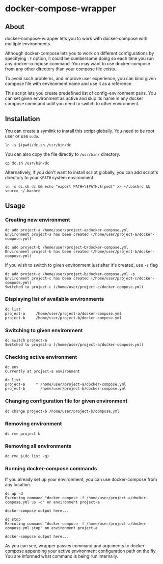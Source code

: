 # docker-compose-wrapper

## About

docker-compose-wrapper lets you to work with docker-compose with multiple environments.

Although docker-compose lets you to work on different configurations by specifying ```-f``` option, it could be cumbersome doing so each time you run any docker-compose command. You may want to use docker-compose from any other directory than your compose file exists.

To avoid such problems, and improve user experience, you can bind given compose file with environment name and use it as a reference.

This script lets you create predefined list of config-environment pairs. You can set given environment as active and skip its name in any docker compose command until you need to switch to other environment.

## Installation

You can create a symlink to install this script globally. You need to be root user or use ```sudo```.

```ln -s $(pwd)/dc.sh /usr/bin/dc```

You can also copy the file directly to ```/usr/bin/``` directory.

```cp dc.sh /usr/bin/dc```

Alternatively, if you don't want to install script globally, you can add script's directory to your ```$PATH``` system environment.

```ln -s dc.sh dc && echo "export PATH=\$PATH:$(pwd)" >> ~/.bashrc && source ~/.bashrc```

## Usage

### Creating new environment

```
dc add project-a /home/user/project-a/docker-compose.yml
Environment project-a has been created (/home/user/project-a/docker-compose.yml)
```

```
dc add project-b /home/user/project-b/docker-compose.yml
Environment project-b has been created (/home/user/project-b/docker-compose.yml)
```

If you wish to switch to given environment just after it's created, use ```-s``` flag

```
dc add project-c /home/user/project-b/docker-compose.yml -s
Environment project-c has been created (/home/user/project-c/docker-compose.yml)
Switched to project-c (/home/user/project-c/docker-compose.yml)
```

### Displaying list of available environments

```
dc list
project-a     /home/user/project-a/docker-compose.yml
project-b     /home/user/project-b/docker-compose.yml
```

### Switching to given environment

```
dc switch project-a
Switched to project-a (/home/user/project-a/docker-compose.yml)
```

### Checking active environment

```
dc env
Currently at project-a environment
```

```
dc list
project-a     *	/home/user/project-a/docker-compose.yml
project-b     	/home/user/project-b/docker-compose.yml
```

### Changing configuration file for given environment

```
dc change project-b /home/user/project-b/compose.yml
```

### Removing environment

```
dc rme project-b
```

### Removing all environments

```
dc rme $(dc list -q)
```

### Running docker-compose commands

If you already set up your environment, you can use docker-compose from any location.

```
dc up -d
Executing command "docker-compose -f /home/user/project-a/docker-compose.yml up -d" on environment project-a

docker-compose output here...
```

```
dc stop
Executing command "docker-compose -f /home/user/project-a/docker-compose.yml stop" on environment project-a

docker-compose output here...
```

As you can see, wrapper passes command and arguments to docker-compose appending your active environment configuration path on the fly.
You are informed what command is being run internally.
